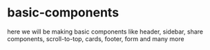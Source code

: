 # basic-components
here we will be making basic components like header, sidebar, share components, scroll-to-top, cards, footer, form and many more
